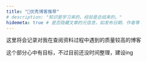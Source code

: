 ```yaml
---
title: "🤝优秀博客推荐"
# description: "知识是学习来的，经验是总结来的。"
hidemeta: true # 是否隐藏文章的元信息，如发布日期、作者等
---
```


这里将会记录对我在查阅资料过程中遇到的质量较高的博客

<!--more-->

这个部分心中有目标，不过目前还没时间整理，建设ing